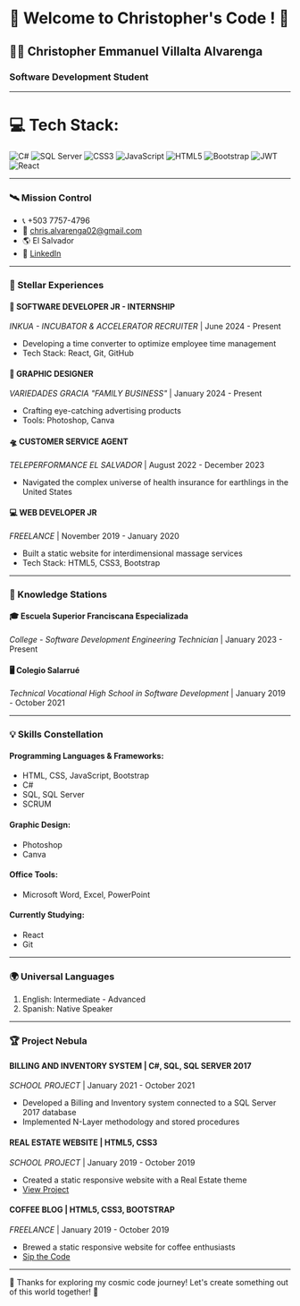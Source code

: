 
# 🚀 Welcome to Christopher's Code ! 🌌

## 👨‍💻 Christopher Emmanuel Villalta Alvarenga
### Software Development Student

---

# 💻 Tech Stack:
![C#](https://img.shields.io/badge/c%23-%23239120.svg?style=for-the-badge&logo=c-sharp&logoColor=white)
![SQL Server](https://img.shields.io/badge/Server-CC2927?style=for-the-badge&logo=microsoft%20sql%20server&logoColor=white)
![CSS3](https://img.shields.io/badge/css3-%231572B6.svg?style=for-the-badge&logo=css3&logoColor=white)
![JavaScript](https://img.shields.io/badge/javascript-%23323330.svg?style=for-the-badge&logo=javascript&logoColor=%23F7DF1E)
![HTML5](https://img.shields.io/badge/html5-%23E34F26.svg?style=for-the-badge&logo=html5&logoColor=white)
![Bootstrap](https://img.shields.io/badge/bootstrap-%23563D7C.svg?style=for-the-badge&logo=bootstrap&logoColor=white)
![JWT](https://img.shields.io/badge/JWT-black?style=for-the-badge&logo=JSON%20web%20tokens)
![React](https://img.shields.io/badge/react-%2320232a.svg?style=for-the-badge&logo=react&logoColor=%2361DAFB)


---


### 🛰️ Mission Control
- 📞 +503 7757-4796
- 📧 chris.alvarenga02@gmail.com
- 🌎 El Salvador
- 🔗 [LinkedIn](linkedin.com/in/chrisvillalta/)

---

### 🌠 Stellar Experiences

#### 🔭 SOFTWARE DEVELOPER JR - INTERNSHIP
*INKUA - INCUBATOR & ACCELERATOR RECRUITER* | June 2024 - Present
- Developing a time converter to optimize employee time management
- Tech Stack: React, Git, GitHub

#### 🎨 GRAPHIC DESIGNER
*VARIEDADES GRACIA "FAMILY BUSINESS"* | January 2024 - Present
- Crafting eye-catching advertising products
- Tools: Photoshop, Canva

#### 🛸 CUSTOMER SERVICE AGENT
*TELEPERFORMANCE EL SALVADOR* | August 2022 - December 2023
- Navigated the complex universe of health insurance for earthlings in the United States

#### 💻 WEB DEVELOPER JR
*FREELANCE* | November 2019 - January 2020
- Built a static website for interdimensional massage services
- Tech Stack: HTML5, CSS3, Bootstrap

---

### 🏫 Knowledge Stations

#### 🎓 Escuela Superior Franciscana Especializada
*College - Software Development Engineering Technician* | January 2023 - Present

#### 🖥️ Colegio Salarrué
*Technical Vocational High School in Software Development* | January 2019 - October 2021

---

### 💡 Skills Constellation

#### Programming Languages & Frameworks:
- HTML, CSS, JavaScript, Bootstrap
- C#
- SQL, SQL Server
- SCRUM

#### Graphic Design:
- Photoshop
- Canva

#### Office Tools:
- Microsoft Word, Excel, PowerPoint

#### Currently Studying:
- React
- Git

---

### 🌍 Universal Languages
1. English: Intermediate - Advanced
2. Spanish: Native Speaker

---

### 🏆 Project Nebula

#### BILLING AND INVENTORY SYSTEM | C#, SQL, SQL SERVER 2017
*SCHOOL PROJECT* | January 2021 - October 2021
- Developed a Billing and Inventory system connected to a SQL Server 2017 database
- Implemented N-Layer methodology and stored procedures

#### REAL ESTATE WEBSITE | HTML5, CSS3
*SCHOOL PROJECT* | January 2019 - October 2019
- Created a static responsive website with a Real Estate theme
- [View Project](https://bienes-raices-practica.netlify.app/)

#### COFFEE BLOG | HTML5, CSS3, BOOTSTRAP
*FREELANCE* | January 2019 - October 2019
- Brewed a static responsive website for coffee enthusiasts
- [Sip the Code](https://blog-de-cafe-practica.netlify.app/)

---

🌟 Thanks for exploring my cosmic code journey! Let's create something out of this world together! 🌟


<!--
**ChrisAlva14/ChrisAlva14** is a ✨ _special_ ✨ repository because its `README.md` (this file) appears on your GitHub profile.

Here are some ideas to get you started:

- 🔭 I’m currently working on ...
- 🌱 I’m currently learning ...
- 👯 I’m looking to collaborate on ...
- 🤔 I’m looking for help with ...
- 💬 Ask me about ...
- 📫 How to reach me: ...
- 😄 Pronouns: ...
- ⚡ Fun fact: ...
-->
